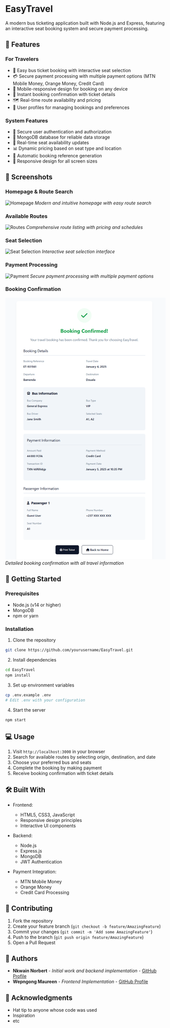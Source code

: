 # EasyTravel

A modern bus ticketing application built with Node.js and Express, featuring an interactive seat booking system and secure payment processing.

## 🌟 Features

### For Travelers
- 🎫 Easy bus ticket booking with interactive seat selection
- 💳 Secure payment processing with multiple payment options (MTN Mobile Money, Orange Money, Credit Card)
- 📱 Mobile-responsive design for booking on any device
- 📧 Instant booking confirmation with ticket details
- 🗺️ Real-time route availability and pricing
- 👥 User profiles for managing bookings and preferences

### System Features
- 🔐 Secure user authentication and authorization
- 💽 MongoDB database for reliable data storage
- 🚌 Real-time seat availability updates
- 📊 Dynamic pricing based on seat type and location
- 🔄 Automatic booking reference generation
- 📱 Responsive design for all screen sizes

## 📸 Screenshots

### Homepage & Route Search
![Homepage](assets/images/Capture%20079%20-%20EasyTravel%20-%20Your%20Trusted%20Travel%20Partner%20-%20127.0.0.1.png)
*Modern and intuitive homepage with easy route search*

### Available Routes
![Routes](assets/images/Capture%20078%20-%20Routes%20-%20EasyTravel%20-%20127.0.0.1.png)
*Comprehensive route listing with pricing and schedules*

### Seat Selection
![Seat Selection](assets/images/Capture%20080%20-%20Select%20Your%20Seats%20-%20EasyTravel%20-%20127.0.0.1.png)
*Interactive seat selection interface*

### Payment Processing
![Payment](assets/images/Capture%20081%20-%20Payment%20-%20EasyTravel%20-%20127.0.0.1.png)
*Secure payment processing with multiple payment options*

### Booking Confirmation
![Booking Confirmation](assets/images/Capture%20083%20-%20Booking%20Confirmation%20-%20EasyTravel%20-%20127.0.0.1.png)
*Detailed booking confirmation with all travel information*

## 🚀 Getting Started

### Prerequisites
- Node.js (v14 or higher)
- MongoDB
- npm or yarn

### Installation
1. Clone the repository
```bash
git clone https://github.com/yourusername/EasyTravel.git
```

2. Install dependencies
```bash
cd EasyTravel
npm install
```

3. Set up environment variables
```bash
cp .env.example .env
# Edit .env with your configuration
```

4. Start the server
```bash
npm start
```

## 💻 Usage

1. Visit `http://localhost:3000` in your browser
2. Search for available routes by selecting origin, destination, and date
3. Choose your preferred bus and seats
4. Complete the booking by making payment
5. Receive booking confirmation with ticket details

## 🛠️ Built With

- Frontend:
  - HTML5, CSS3, JavaScript
  - Responsive design principles
  - Interactive UI components

- Backend:
  - Node.js
  - Express.js
  - MongoDB
  - JWT Authentication

- Payment Integration:
  - MTN Mobile Money
  - Orange Money
  - Credit Card Processing

## 🤝 Contributing

1. Fork the repository
2. Create your feature branch (`git checkout -b feature/AmazingFeature`)
3. Commit your changes (`git commit -m 'Add some AmazingFeature'`)
4. Push to the branch (`git push origin feature/AmazingFeature`)
5. Open a Pull Request

## 👥 Authors

- **Nkwain Norbert** - *Initial work and backend implementation* - [GitHub Profile](https://github.com/afumbom)
- **Wepngong Maureen** - *Frontend Implementation* - [GitHub Profile](https://github.com/maureenblack)

## 🙏 Acknowledgments

* Hat tip to anyone whose code was used
* Inspiration
* etc
